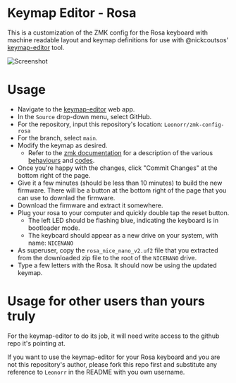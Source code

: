 # Keymap Editor - Rosa

This is a customization of the ZMK config for the Rosa keyboard with machine
readable layout and keymap definitions for use with @nickcoutsos' [keymap-editor](https://github.com/nickcoutsos/keymap-editor) tool.

![Screenshot](https://i.imgur.com/6Ny3WK8.png)

# Usage

* Navigate to the [keymap-editor](https://nickcoutsos.github.io/keymap-editor/) web app.
* In the `Source` drop-down menu, select GitHub.
* For the repository, input this repository's location: `Leonorr/zmk-config-rosa`
* For the branch, select `main`.
* Modify the keymap as desired.
  * Refer to the [zmk documentation](https://zmk.dev/docs) for a description of the various [behaviours](https://zmk.dev/docs/behaviors/key-press) and [codes](https://zmk.dev/docs/codes).
* Once you're happy with the changes, click "Commit Changes" at the bottom right of the page.
* Give it a few minutes (should be less than 10 minutes) to build the new firmware. There will be a button at the bottom right of the page that you can use to downlad the firmware.
* Download the firmware and extract it somewhere.
* Plug your rosa to your computer and quickly double tap the reset button.
  * The left LED should be flashing blue, indicating the keyboard is in bootloader mode.
  * The keyboard should appear as a new drive on your system, with name: `NICENANO`
* As superuser, copy the `rosa_nice_nano_v2.uf2` file that you extracted from the downloaded zip file to the root of the `NICENANO` drive.
* Type a few letters with the Rosa. It should now be using the updated keymap.

# Usage for other users than yours truly

For the keymap-editor to do its job, it will need write access to the github repo it's pointing at.

If you want to use the keymap-editor for your Rosa keyboard and you are not this repository's author, please fork this repo first and substitute any reference to `Leonorr` in the README with you own username.
